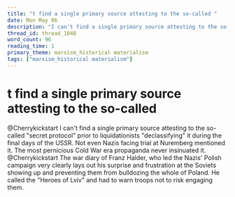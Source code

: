 ```yaml
---
title: "t find a single primary source attesting to the so-called "
date: Mon May 06
description: "I can't find a single primary source attesting to the so-called 'secret protocol' prior to liquidationists 'declassifying' it during the final days of the USSR."
thread_id: thread_1048
word_count: 96
reading_time: 1
primary_theme: marxism_historical materialism
tags: ["marxism_historical materialism"]
---
```


# t find a single primary source attesting to the so-called 

@Cherrykickstart I can't find a single primary source attesting to the so-called "secret protocol" prior to liquidationists "declassifying" it during the final days of the USSR. Not even Nazis facing trial at Nuremberg mentioned it. The most pernicious Cold War era propaganda never insinuated it. @Cherrykickstart The war diary of Franz Halder, who led the Nazis' Polish campaign very clearly lays out his surprise and frustration at the Soviets showing up and preventing them from bulldozing the whole of Poland. He called the "Heroes of Lviv" and had to warn troops not to risk engaging them.